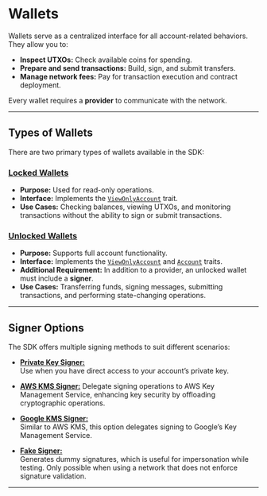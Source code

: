 # Wallets

Wallets serve as a centralized interface for all account-related behaviors. They allow you to:

- **Inspect UTXOs:** Check available coins for spending.
- **Prepare and send transactions:** Build, sign, and submit transfers.
- **Manage network fees:** Pay for transaction execution and contract deployment.

Every wallet requires a **provider** to communicate with the network.

---

## Types of Wallets

There are two primary types of wallets available in the SDK:

### [Locked Wallets](./access.md)

- **Purpose:** Used for read-only operations.
- **Interface:** Implements the [`ViewOnlyAccount`](../accounts.md) trait.
- **Use Cases:** Checking balances, viewing UTXOs, and monitoring transactions without the ability to sign or submit transactions.

### [Unlocked Wallets](./access.md)

- **Purpose:** Supports full account functionality.
- **Interface:** Implements the [`ViewOnlyAccount`](../accounts.md) and [`Account`](../accounts.md) traits.
- **Additional Requirement:** In addition to a provider, an unlocked wallet must include a **signer**.
- **Use Cases:** Transferring funds, signing messages, submitting transactions, and performing state-changing operations.

---

## Signer Options

The SDK offers multiple signing methods to suit different scenarios:

- [**Private Key Signer:**](./private_key_signer.md)  
  Use when you have direct access to your account’s private key.
- [**AWS KMS Signer:**](./aws_kms.md)
  Delegate signing operations to AWS Key Management Service, enhancing key security by offloading cryptographic operations.

- [**Google KMS Signer:**](./kms.md)  
  Similar to AWS KMS, this option delegates signing to Google’s Key Management Service.

- [**Fake Signer:**](./fake_signer.md)  
  Generates dummy signatures, which is useful for impersonation while testing. Only possible when using a network that does not enforce signature validation.

---
